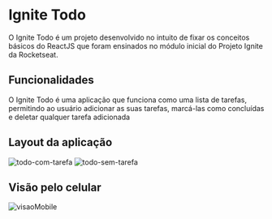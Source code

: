 # Ignite Todo

O Ignite Todo é um projeto desenvolvido no intuito de fixar os conceitos básicos do ReactJS que 
foram ensinados no módulo inicial do Projeto Ignite da Rocketseat.

## Funcionalidades

O Ignite Todo é uma aplicação que funciona como uma lista de tarefas, 
permitindo ao usuário adicionar as suas tarefas, marcá-las como concluídas e deletar qualquer tarefa adicionada

## Layout da aplicação
![todo-com-tarefa](https://user-images.githubusercontent.com/55592423/219872657-81e75fa7-2adc-432f-813f-48178e11c2a2.png)
![todo-sem-tarefa](https://user-images.githubusercontent.com/55592423/219872659-b53a4b94-4978-42b3-918b-672b6a89059f.png)


## Visão pelo celular
![visaoMobile](https://user-images.githubusercontent.com/55592423/219872637-b85b3f3a-31c3-4c84-9b09-343cd92f23f2.png)


